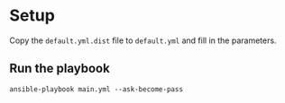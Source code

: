 # Setup
Copy the `default.yml.dist` file to `default.yml` and fill in the parameters.

## Run the playbook
```
ansible-playbook main.yml --ask-become-pass
```
